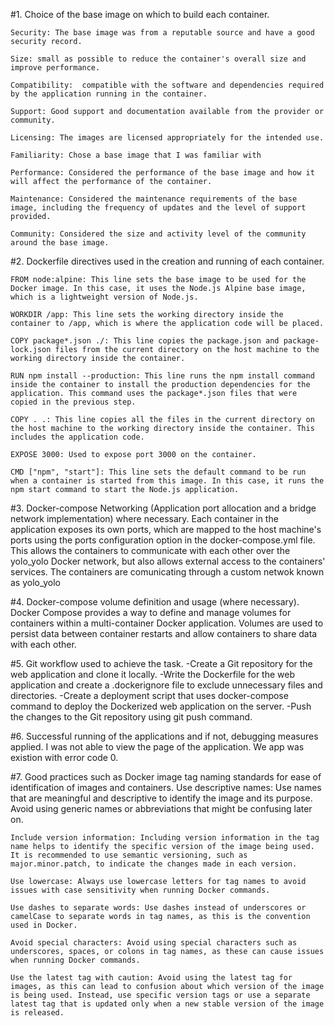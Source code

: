 #1. Choice of the base image on which to build each container.

    Security: The base image was from a reputable source and have a good security record. 

    Size: small as possible to reduce the container's overall size and improve performance.

    Compatibility:  compatible with the software and dependencies required by the application running in the container.

    Support: Good support and documentation available from the provider or community.

    Licensing: The images are licensed appropriately for the intended use.

    Familiarity: Chose a base image that I was familiar with

    Performance: Considered the performance of the base image and how it will affect the performance of the container.

    Maintenance: Considered the maintenance requirements of the base image, including the frequency of updates and the level of support provided.

    Community: Considered the size and activity level of the community around the base image.


#2. Dockerfile directives used in the creation and running of each container.

    FROM node:alpine: This line sets the base image to be used for the Docker image. In this case, it uses the Node.js Alpine base image, which is a lightweight version of Node.js.

    WORKDIR /app: This line sets the working directory inside the container to /app, which is where the application code will be placed.

    COPY package*.json ./: This line copies the package.json and package-lock.json files from the current directory on the host machine to the working directory inside the container.

    RUN npm install --production: This line runs the npm install command inside the container to install the production dependencies for the application. This command uses the package*.json files that were copied in the previous step.

    COPY . .: This line copies all the files in the current directory on the host machine to the working directory inside the container. This includes the application code.

    EXPOSE 3000: Used to expose port 3000 on the container.

    CMD ["npm", "start"]: This line sets the default command to be run when a container is started from this image. In this case, it runs the npm start command to start the Node.js application.


#3. Docker-compose Networking (Application port allocation and a bridge network implementation) where necessary.
    Each container in the application exposes its own ports, which are mapped to the host machine's ports using the ports configuration option in the docker-compose.yml file. This allows the containers to communicate with each other over the yolo_yolo Docker network, but also allows external access to the containers' services.
    The containers are comunicating through a custom netwok known as yolo_yolo


#4. Docker-compose volume definition and usage (where necessary).
    Docker Compose provides a way to define and manage volumes for containers within a multi-container Docker application. Volumes are used to persist data between container restarts and allow containers to share data with each other.

#5. Git workflow used to achieve the task.
    -Create a Git repository for the web application and clone it locally.
    -Write the Dockerfile for the web application and create a .dockerignore file to exclude unnecessary files and directories.
    -Create a deployment script that uses docker-compose command to deploy the Dockerized web application on the server.
    -Push the changes to the Git repository using git push command.
    
#6. Successful running of the applications and if not, debugging measures applied.
    I was not able to view the page of the application. We app was existion with error code 0.

#7. Good practices such as Docker image tag naming standards for ease of identification of images and containers. 
    Use descriptive names: Use names that are meaningful and descriptive to identify the image and its purpose. Avoid using generic names or abbreviations that might be confusing later on.

    Include version information: Including version information in the tag name helps to identify the specific version of the image being used. It is recommended to use semantic versioning, such as major.minor.patch, to indicate the changes made in each version.

    Use lowercase: Always use lowercase letters for tag names to avoid issues with case sensitivity when running Docker commands.

    Use dashes to separate words: Use dashes instead of underscores or camelCase to separate words in tag names, as this is the convention used in Docker.

    Avoid special characters: Avoid using special characters such as underscores, spaces, or colons in tag names, as these can cause issues when running Docker commands.

    Use the latest tag with caution: Avoid using the latest tag for images, as this can lead to confusion about which version of the image is being used. Instead, use specific version tags or use a separate latest tag that is updated only when a new stable version of the image is released.

  

